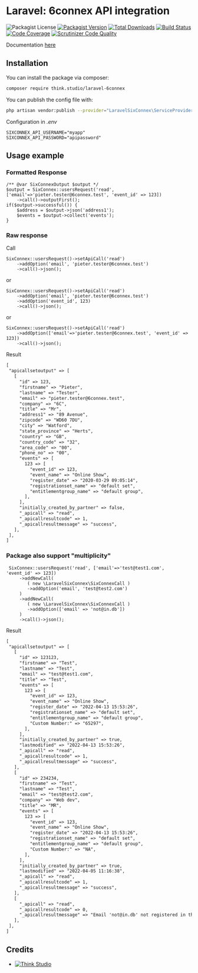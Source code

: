 # Laravel: 6connex API integration

![Packagist License](https://img.shields.io/packagist/l/think.studio/laravel-6connex?color=%234dc71f)
[![Packagist Version](https://img.shields.io/packagist/v/think.studio/laravel-6connex)](https://packagist.org/packages/think.studio/laravel-6connex)
[![Total Downloads](https://img.shields.io/packagist/dt/think.studio/laravel-6connex)](https://packagist.org/packages/think.studio/laravel-6connex)
[![Build Status](https://scrutinizer-ci.com/g/dev-think-one/laravel-6connex/badges/build.png?b=main)](https://scrutinizer-ci.com/g/dev-think-one/laravel-6connex/build-status/main)
[![Code Coverage](https://scrutinizer-ci.com/g/dev-think-one/laravel-6connex/badges/coverage.png?b=main)](https://scrutinizer-ci.com/g/dev-think-one/laravel-6connex/?branch=main)
[![Scrutinizer Code Quality](https://scrutinizer-ci.com/g/dev-think-one/laravel-6connex/badges/quality-score.png?b=main)](https://scrutinizer-ci.com/g/dev-think-one/laravel-6connex/?branch=main)

Documentation [here](docs%2F6Connex_API_REGISTRATION_STEPS.pdf)

## Installation

You can install the package via composer:

```bash
composer require think.studio/laravel-6connex
```

You can publish the config file with:
```bash
php artisan vendor:publish --provider="LaravelSixConnex\ServiceProvider" --tag="config"
```
Configuration in *.env*
```dotenv
SIXCONNEX_API_USERNAME="myapp"
SIXCONNEX_API_PASSWORD="apipassword"
```

## Usage example

### Formatted Response

```injectablephp
/** @var SixConnexOutput $output */
$output = SixConnex::usersRequest('read', ['email'=>'pieter.tester@6connex.test', 'event_id' => 123])
    ->call()->outputFirst();
if($output->successful()) {
    $address = $output->json('address1');
    $events = $output->collect('events');
}
```

### Raw response

Call

```injectablephp
SixConnex::usersRequest()->setApiCall('read')
    ->addOption('email', 'pieter.tester@6connex.test')
    ->call()->json();
```
or
```injectablephp
SixConnex::usersRequest()->setApiCall('read')
    ->addOption('email', 'pieter.tester@6connex.test')
    ->addOption('event_id', 123)
    ->call()->json();
```
or
```injectablephp
SixConnex::usersRequest()->setApiCall('read')
    ->addOption(['email'=>'pieter.tester@6connex.test', 'event_id' => 123])
    ->call()->json();
```

Result

```txt
[
 "apicallsetoutput" => [
   [
     "id" => 123,
     "firstname" => "Pieter",
     "lastname" => "Tester",
     "email" => "pieter.tester@6connex.test",
     "company" => "6C",
     "title" => "Mr",
     "address1" => "89 Avenue",
     "zipcode" => "WD60 7DU",
     "city" => "Watford",
     "state_province" => "Herts",
     "country" => "GB",
     "country_code" => "32",
     "area_code" => "00",
     "phone_no" => "00",
     "events" => [
       123 => [
         "event_id" => 123,
         "event_name" => "Online Show",
         "register_date" => "2020-03-29 09:05:14",
         "registrationset_name" => "default set",
         "entitlementgroup_name" => "default group",
       ],
     ],
     "initially_created_by_partner" => false,
     "_apicall" => "read",
     "_apicallresultcode" => 1,
     "_apicallresultmessage" => "success",
   ],
 ],
]
```

### Package also support "multiplicity"

```injectablephp
 SixConnex::usersRequest('read', ['email'=>'test@test1.com', 'event_id' => 123])
     ->addNewCall(
        ( new \LaravelSixConnex\SixConnexCall )
        ->addOption('email', 'test@test2.com')
     )
     ->addNewCall(
        ( new \LaravelSixConnex\SixConnexCall )
        ->addOption(['email' => 'not@in.db'])
     )
     ->call()->json();
```

Result

```txt
[
 "apicallsetoutput" => [
   [
     "id" => 123123,
     "firstname" => "Test",
     "lastname" => "Test",
     "email" => "test@test1.com",
     "title" => "Test",
     "events" => [
       123 => [
         "event_id" => 123,
         "event_name" => "Online Show",
         "register_date" => "2022-04-13 15:53:26",
         "registrationset_name" => "default set",
         "entitlementgroup_name" => "default group",
         "Custom Number:" => "65297",
       ],
     ],
     "initially_created_by_partner" => true,
     "lastmodified" => "2022-04-13 15:53:26",
     "_apicall" => "read",
     "_apicallresultcode" => 1,
     "_apicallresultmessage" => "success",
   ],
   [
     "id" => 234234,
     "firstname" => "Test",
     "lastname" => "Test",
     "email" => "test@test2.com",
     "company" => "Web dev",
     "title" => "MR",
     "events" => [
       123 => [
         "event_id" => 123,
         "event_name" => "Online Show",
         "register_date" => "2022-04-13 15:53:26",
         "registrationset_name" => "default set",
         "entitlementgroup_name" => "default group",
         "Custom Number:" => "NA",
       ],
     ],
     "initially_created_by_partner" => true,
     "lastmodified" => "2022-04-05 11:16:38",
     "_apicall" => "read",
     "_apicallresultcode" => 1,
     "_apicallresultmessage" => "success",
   ],
   [
     "_apicall" => "read",
     "_apicallresultcode" => 0,
     "_apicallresultmessage" => "Email 'not@in.db' not registered in the database",
   ],
 ],
]
```

## Credits

- [![Think Studio](https://yaroslawww.github.io/images/sponsors/packages/logo-think-studio.png)](https://think.studio/)
